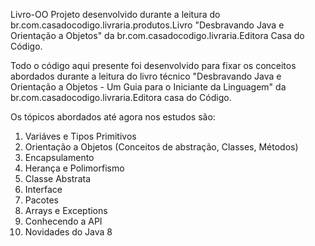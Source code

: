 Livro-OO
Projeto desenvolvido durante a leitura do br.com.casadocodigo.livraria.produtos.Livro "Desbravando Java e Orientação a Objetos" da br.com.casadocodigo.livraria.Editora Casa do Código. 

Todo o código aqui presente foi desenvolvido para fixar os conceitos abordados durante a leitura do livro técnico "Desbravando Java e Orientação a Objetos - Um Guia para o Iniciante da Linguagem" da br.com.casadocodigo.livraria.Editora casa do Código. 

Os tópicos abordados até agora nos estudos são:

1) Variáves e Tipos Primitivos
2) Orientação a Objetos (Conceitos de abstração, Classes, Métodos)
3) Encapsulamento
4) Herança e Polimorfismo
5) Classe Abstrata
6) Interface
7) Pacotes
8) Arrays e Exceptions 
9) Conhecendo a API
10) Novidades do Java 8

